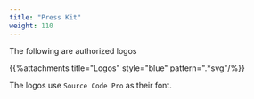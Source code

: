 ```yaml
---
title: "Press Kit"
weight: 110
---
```


The following are authorized logos

{{%attachments title="Logos" style="blue" pattern=".*svg"/%}}

The logos use `Source Code Pro` as their font.
